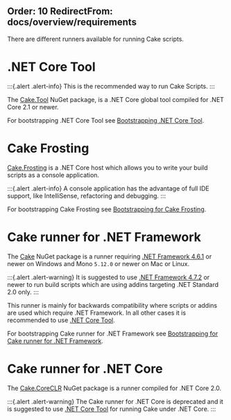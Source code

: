 Order: 10
RedirectFrom: docs/overview/requirements
---

There are different runners available for running Cake scripts.

# .NET Core Tool

:::{.alert .alert-info}
This is the recommended way to run Cake Scripts.
:::

The [Cake.Tool](https://www.nuget.org/packages/Cake.Tool) NuGet package, is a .NET Core global tool compiled for .NET Core 2.1 or newer.

For bootstrapping .NET Core Tool see [Bootstrapping .NET Core Tool](bootstrapping-scripts#bootstrapping-for.net-core-tool).

# Cake Frosting

[Cake.Frosting](https://github.com/cake-build/frosting) is a .NET Core host which allows you to write your build scripts as a console application.

:::{.alert .alert-info}
A console application has the advantage of full IDE support, like IntelliSense, refactoring and debugging.
:::

For bootstrapping Cake Frosting see [Bootstrapping for Cake Frosting](bootstrapping-scripts#bootstrapping-for-cake-frosting).

# Cake runner for .NET Framework

The [Cake](https://www.nuget.org/packages/Cake) NuGet package is a runner requiring [.NET Framework 4.6.1](https://www.microsoft.com/net/download/dotnet-framework/net461)
or newer on Windows and Mono `5.12.0` or newer on Mac or Linux.

:::{.alert .alert-warning}
It is suggested to use [.NET Framework 4.7.2](https://www.microsoft.com/net/download/dotnet-framework/net472) or newer to run build scripts
which are using addins targeting .NET Standard 2.0 only.
:::

This runner is mainly for backwards compatibility where scripts or addins are used which require .NET Framework.
In all other cases it is recommended to use [.NET Core Tool](#net-core-tool).

For bootstrapping Cake runner for .NET Framework see [Bootstrapping for Cake runner for .NET Framework](bootstrapping-scripts/#bootstrapping-for-cake-runner-for-net-framework).

# Cake runner for .NET Core

The [Cake.CoreCLR](https://www.nuget.org/packages/Cake.CoreCLR) NuGet package is a runner compiled for .NET Core 2.0.

:::{.alert .alert-warning}
The Cake runner for .NET Core is deprecated and it is suggested to use [.NET Core Tool](#net-core-tool) for running Cake under .NET Core.
:::
